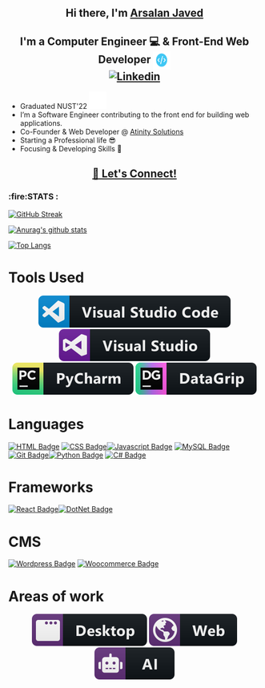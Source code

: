 
<h2 align="center">
  Hi there, I'm <a href="https://arsalan40.github.io/ArsalanJaved/" >Arsalan Javed</a>
  </h2>
<h2 align="center">
I'm a Computer Engineer 💻 & Front-End Web Developer <img src="Images/dev.png" target="_blank" width="35" height="35" align="center">
<br> <div> <a href="https://www.linkedin.com/in/arsalan-javed40/"><img align="center" alt="Linkedin" src="https://user-images.githubusercontent.com/40695548/156189387-4a94d172-b291-4e04-8521-59736c14354d.png" width="40px"/></a></div>
</div>

</h2> 
  <ul>
  <li> Graduated NUST'22 <img src="Images/Graduate-Hat.png" width="35" height="35"/></li>
  <li>I’m a Software Engineer contributing to the front end for building web applications.</li>
  <li>Co-Founder & Web Developer @ <a href="https://www.linkedin.com/company/atinity-sol/">Atinity Solutions</a>
  <li>Starting a Professional life &#128526</li>
  <li>Focusing & Developing Skills &#127919</li>
</ul>
<h2 align="center">
  <a href="https://linktr.ee/arsalanjaved" target="_blank" alt="Arsalan Javed">🤝 Let's Connect!</a>
</h2>
  <h3>:fire:STATS :</h3>   
 
 [![GitHub Streak](http://github-readme-streak-stats.herokuapp.com?user=Arsalan40&theme=dark&background=000000)]()

[![Anurag's github stats](https://github-readme-stats.vercel.app/api?username=Arsalan40&theme=github_dark)](https://github.com/anuraghazra/github-readme-stats)

[![Top Langs](https://github-readme-stats.vercel.app/api/top-langs/?username=Arsalan40&layout=compact&theme=dracula&langs_count=10)](https://github.com/anuraghazra/github-readme-stats)

# Tools Used

<p align="center">
<a>
    <img src="https://github.com/MikeCodesDotNET/ColoredBadges/blob/master/svg/dev/tools/visualstudio_code.svg" alt="Visual Studio Code" style="vertical-align:top margin:6px 4px">
  </a>
  <a>
    <img src="https://github.com/MikeCodesDotNET/ColoredBadges/blob/master/svg/dev/tools/visualstudio.svg" alt="Visual Studio" style="vertical-align:top margin:6px 4px">
  </a>
    <a>
    <img src="https://github.com/MikeCodesDotNET/ColoredBadges/blob/master/svg/dev/tools/jetbrains_pycharm.svg" alt="Pycharm" style="vertical-align:top margin:6px 4px">
  </a>
    <a>
    <img src="https://github.com/MikeCodesDotNET/ColoredBadges/blob/master/svg/dev/tools/jetbrains_datagrip.svg" alt="Data Grip" style="vertical-align:top margin:6px 4px">
  </a>
  </p>
  
   # Languages
   [![HTML Badge](https://img.shields.io/badge/-HTML-E34F26?style=for-the-badge&labelColor=black&logo=HTML5&logoColor=E34F26)](#) [![CSS Badge](https://img.shields.io/badge/-CSS-1572B6?style=for-the-badge&labelColor=black&logo=CSS3&logoColor=1572B6)](#)[![Javascript Badge](https://img.shields.io/badge/-JavaScript-f0db4f?style=for-the-badge&labelColor=black&logo=javascript&logoColor=f0db4f)](#)
[![MySQL Badge](https://img.shields.io/badge/-MySql-00758f?style=for-the-badge&labelColor=black&logo=MySQL&logoColor=f29111)](#) [![Git Badge](https://img.shields.io/badge/-Git-F05032?style=for-the-badge&labelColor=black&logo=Git&logoColor=F05032)](#)[![Python Badge](https://img.shields.io/badge/-Python-3776ab?style=for-the-badge&labelColor=black&logo=python&logoColor=ffd343)](#)
[![C# Badge](https://img.shields.io/badge/-Csharp-A020F0?style=for-the-badge&labelColor=black&logo=Csharp&logoColor=A020F0)](#)

  # Frameworks
  [![React Badge](https://img.shields.io/badge/-React-61DBFB?style=for-the-badge&labelColor=black&logo=react&logoColor=61DBFB)](#)[![DotNet Badge](https://img.shields.io/badge/-DotNet-512bd4?style=for-the-badge&labelColor=black&logo=dotnet&logoColor=512bd4)](#)
 
  # CMS
  [![Wordpress Badge](https://img.shields.io/badge/-Wordpress-21759b?style=for-the-badge&labelColor=black&logo=Wordpress&logoColor=21759b)](#)
  [![Woocommerce Badge](https://img.shields.io/badge/-Woocommerce-96588a?style=for-the-badge&labelColor=black&logo=Woocommerce&logoColor=96588a)](#)

  # Areas of work
<p align="center">
<a>
    <img src="https://github.com/MikeCodesDotNET/ColoredBadges/raw/master/svg/dev/misc/desktop.svg" alt="example badge" style="vertical-align:top margin:6px 4px">
  </a>
<a>
    <img src="https://github.com/MikeCodesDotNET/ColoredBadges/blob/master/svg/dev/misc/web.svg" alt="example badge" style="vertical-align:top margin:6px 4px">
  </a>
  <a>
    <img src="https://github.com/MikeCodesDotNET/ColoredBadges/blob/master/svg/dev/misc/ai.svg" alt="example badge" style="vertical-align:top margin:6px 4px">
  </a>
  </p>


